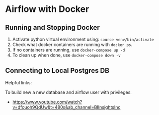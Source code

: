 # Airflow with Docker

## Running and Stopping Docker

1. Activate python virtual environment using: `source venv/bin/activate`
2. Check what docker containers are running with `docker ps`.
3. If no containers are running, use `docker-compose up -d`
4. To clean up when done, use `docker-compose down -v`

## Connecting to Local Postgres DB

Helpful links:

To build new a new database and airflow user with privileges:

- <https://www.youtube.com/watch?v=dfouoh9QdUw&t=480s&ab_channel=BIInsightsInc>
